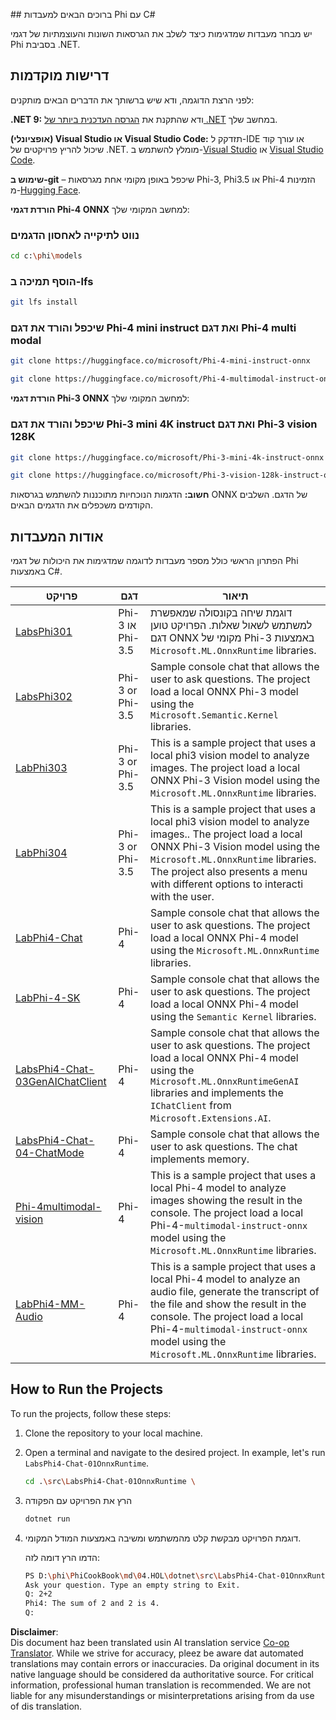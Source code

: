 <!--
CO_OP_TRANSLATOR_METADATA:
{
  "original_hash": "903c509a6d0d1ecce00b849d7f753bdd",
  "translation_date": "2025-05-07T13:10:12+00:00",
  "source_file": "md/04.HOL/dotnet/readme.md",
  "language_code": "mo"
}
-->
﻿## ברוכים הבאים למעבדות Phi עם C#

יש מבחר מעבדות שמדגימות כיצד לשלב את הגרסאות השונות והעוצמתיות של דגמי Phi בסביבת .NET.

## דרישות מוקדמות

לפני הרצת הדוגמה, ודא שיש ברשותך את הדברים הבאים מותקנים:

**.NET 9:** ודא שהתקנת את [הגרסה העדכנית ביותר של .NET](https://dotnet.microsoft.com/download/dotnet?WT.mc_id=aiml-137032-kinfeylo) במחשב שלך.

**(אופציונלי) Visual Studio או Visual Studio Code:** תזדקק ל-IDE או עורך קוד שיכול להריץ פרויקטים של .NET. מומלץ להשתמש ב-[Visual Studio](https://visualstudio.microsoft.com?WT.mc_id=aiml-137032-kinfeylo) או [Visual Studio Code](https://code.visualstudio.com?WT.mc_id=aiml-137032-kinfeylo).

**שימוש ב-git** – שיכפל באופן מקומי אחת מגרסאות Phi-3, Phi3.5 או Phi-4 הזמינות מ-[Hugging Face](https://huggingface.co/collections/lokinfey/phi-4-family-679c6f234061a1ab60f5547c).

**הורדת דגמי Phi-4 ONNX** למחשב המקומי שלך:

### נווט לתיקייה לאחסון הדגמים

```bash
cd c:\phi\models
```

### הוסף תמיכה ב-lfs

```bash
git lfs install 
```

### שיכפל והורד את דגם Phi-4 mini instruct ואת דגם Phi-4 multi modal

```bash
git clone https://huggingface.co/microsoft/Phi-4-mini-instruct-onnx

git clone https://huggingface.co/microsoft/Phi-4-multimodal-instruct-onnx
```

**הורדת דגמי Phi-3 ONNX** למחשב המקומי שלך:

### שיכפל והורד את דגם Phi-3 mini 4K instruct ואת דגם Phi-3 vision 128K

```bash
git clone https://huggingface.co/microsoft/Phi-3-mini-4k-instruct-onnx

git clone https://huggingface.co/microsoft/Phi-3-vision-128k-instruct-onnx-cpu
```

**חשוב:** הדגמות הנוכחיות מתוכננות להשתמש בגרסאות ONNX של הדגם. השלבים הקודמים משכפלים את הדגמים הבאים.

## אודות המעבדות

הפתרון הראשי כולל מספר מעבדות לדוגמה שמדגימות את היכולות של דגמי Phi באמצעות C#.

| פרויקט | דגם | תיאור |
| ------------ | -----------| ----------- |
| [LabsPhi301](../../../../../md/04.HOL/dotnet/src/LabsPhi301) | Phi-3 או Phi-3.5 | דוגמת שיחה בקונסולה שמאפשרת למשתמש לשאול שאלות. הפרויקט טוען דגם ONNX מקומי של Phi-3 באמצעות `Microsoft.ML.OnnxRuntime` libraries. |
| [LabsPhi302](../../../../../md/04.HOL/dotnet/src/LabsPhi302) | Phi-3 or Phi-3.5 | Sample console chat that allows the user to ask questions. The project load a local ONNX Phi-3 model using the `Microsoft.Semantic.Kernel` libraries. |
| [LabPhi303](../../../../../md/04.HOL/dotnet/src/LabsPhi303) | Phi-3 or Phi-3.5 | This is a sample project that uses a local phi3 vision model to analyze images. The project load a local ONNX Phi-3 Vision model using the `Microsoft.ML.OnnxRuntime` libraries. |
| [LabPhi304](../../../../../md/04.HOL/dotnet/src/LabsPhi304) | Phi-3 or Phi-3.5 | This is a sample project that uses a local phi3 vision model to analyze images.. The project load a local ONNX Phi-3 Vision model using the `Microsoft.ML.OnnxRuntime` libraries. The project also presents a menu with different options to interacti with the user. | 
| [LabPhi4-Chat](../../../../../md/04.HOL/dotnet/src/LabsPhi4-Chat-01OnnxRuntime) | Phi-4 | Sample console chat that allows the user to ask questions. The project load a local ONNX Phi-4 model using the `Microsoft.ML.OnnxRuntime` libraries. |
| [LabPhi-4-SK](../../../../../md/04.HOL/dotnet/src/LabsPhi4-Chat-02SK) | Phi-4 | Sample console chat that allows the user to ask questions. The project load a local ONNX Phi-4 model using the `Semantic Kernel` libraries. |
| [LabsPhi4-Chat-03GenAIChatClient](../../../../../md/04.HOL/dotnet/src/LabsPhi4-Chat-03GenAIChatClient) | Phi-4 | Sample console chat that allows the user to ask questions. The project load a local ONNX Phi-4 model using the `Microsoft.ML.OnnxRuntimeGenAI` libraries and implements the `IChatClient` from `Microsoft.Extensions.AI`. |
| [LabsPhi4-Chat-04-ChatMode](../../../../../md/04.HOL/dotnet/src/LabsPhi4-Chat-04-ChatMode) | Phi-4 | Sample console chat that allows the user to ask questions. The chat implements memory. |
| [Phi-4multimodal-vision](../../../../../md/04.HOL/dotnet/src/LabsPhi4-MultiModal-01Images) | Phi-4 | This is a sample project that uses a local Phi-4 model to analyze images showing the result in the console. The project load a local Phi-4-`multimodal-instruct-onnx` model using the `Microsoft.ML.OnnxRuntime` libraries. |
| [LabPhi4-MM-Audio](../../../../../md/04.HOL/dotnet/src/LabsPhi4-MultiModal-02Audio) | Phi-4 |This is a sample project that uses a local Phi-4 model to analyze an audio file, generate the transcript of the file and show the result in the console. The project load a local Phi-4-`multimodal-instruct-onnx` model using the `Microsoft.ML.OnnxRuntime` libraries. |

## How to Run the Projects

To run the projects, follow these steps:

1. Clone the repository to your local machine.

1. Open a terminal and navigate to the desired project. In example, let's run `LabsPhi4-Chat-01OnnxRuntime`.

    ```bash
    cd .\src\LabsPhi4-Chat-01OnnxRuntime \
    ```

1. הרץ את הפרויקט עם הפקודה

    ```bash
    dotnet run
    ```

1. דוגמת הפרויקט מבקשת קלט מהמשתמש ומשיבה באמצעות המודל המקומי.

   הדמו הרץ דומה לזה:

   ```bash
   PS D:\phi\PhiCookBook\md\04.HOL\dotnet\src\LabsPhi4-Chat-01OnnxRuntime> dotnet run
   Ask your question. Type an empty string to Exit.
   Q: 2+2
   Phi4: The sum of 2 and 2 is 4.
   Q:
   ```

**Disclaimer**:  
Dis document haz been translated usin AI translation service [Co-op Translator](https://github.com/Azure/co-op-translator). While we strive for accuracy, pleez be aware dat automated translations may contain errors or inaccuracies. Da original document in its native language should be considered da authoritative source. For critical information, professional human translation is recommended. We are not liable for any misunderstandings or misinterpretations arising from da use of dis translation.